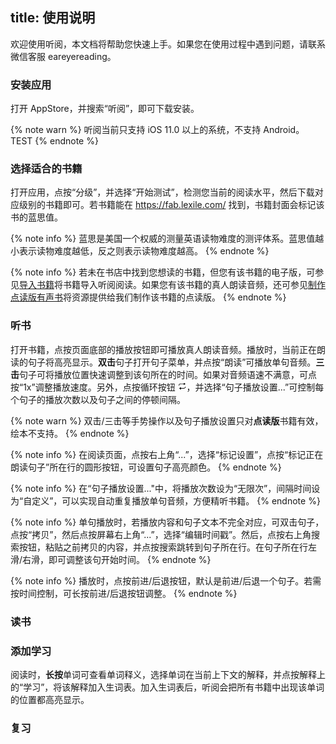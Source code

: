 title: 使用说明
---

欢迎使用听阅，本文档将帮助您快速上手。如果您在使用过程中遇到问题，请联系微信客服 eareyereading。

### 安装应用

打开 AppStore，并搜索“听阅”，即可下载安装。

{% note warn %}
听阅当前只支持 iOS 11.0 以上的系统，不支持 Android。 TEST
{% endnote %}

### 选择适合的书籍
打开应用，点按“分级”，并选择“开始测试”，检测您当前的阅读水平，然后下载对应级别的书籍即可。若书籍能在 https://fab.lexile.com/ 找到，书籍封面会标记该书的蓝思值。

{% note info %}
蓝思是美国一个权威的测量英语读物难度的测评体系。蓝思值越小表示读物难度越低，反之则表示读物难度越高。
{% endnote %}

{% note info %}
若未在书店中找到您想读的书籍，但您有该书籍的电子版，可参见[导入书籍](book-imports.html)将书籍导入听阅阅读。如果您有该书籍的真人朗读音频，还可参见[制作点读版有声书](make-lrc-book.html)将资源提供给我们制作该书籍的点读版。
{% endnote %}

### 听书
打开书籍，点按页面底部的播放按钮即可播放真人朗读音频。播放时，当前正在朗读的句子将高亮显示。**双击**句子打开句子菜单，并点按“朗读”可播放单句音频。**三击**句子可将播放位置快速调整到该句所在的时间。如果对音频语速不满意，可点按“1x”调整播放速度。另外，点按循环按钮 <img src="../images/btn_cycle_mode_sequence.png" width="14" height="14"/>，并选择“句子播放设置...”可控制每个句子的播放次数以及句子之间的停顿间隔。

{% note warn %}
双击/三击等手势操作以及句子播放设置只对**点读版**书籍有效，绘本不支持。
{% endnote %}

{% note info %}
在阅读页面，点按右上角“...”，选择“标记设置”，点按“标记正在朗读句子”所在行的圆形按钮，可设置句子高亮颜色。
{% endnote %}

{% note info %}
在“句子播放设置..."中，将播放次数设为“无限次”，间隔时间设为“自定义”，可以实现自动重复播放单句音频，方便精听书籍。
{% endnote %}

{% note info %}
单句播放时，若播放内容和句子文本不完全对应，可双击句子，点按“拷贝”，然后点按屏幕右上角“...”，选择“编辑时间戳”。然后，点按右上角搜索按钮，粘贴之前拷贝的内容，并点按搜索跳转到句子所在行。在句子所在行左滑/右滑，即可调整该句开始时间。
{% endnote %}

{% note info %}
播放时，点按前进/后退按钮，默认是前进/后退一个句子。若需按时间控制，可长按前进/后退按钮调整。
{% endnote %}

### 读书
### 添加学习
阅读时，**长按**单词可查看单词释义，选择单词在当前上下文的解释，并点按解释上的“学习”，将该解释加入生词表。加入生词表后，听阅会把所有书籍中出现该单词的位置都高亮显示。


### 复习

